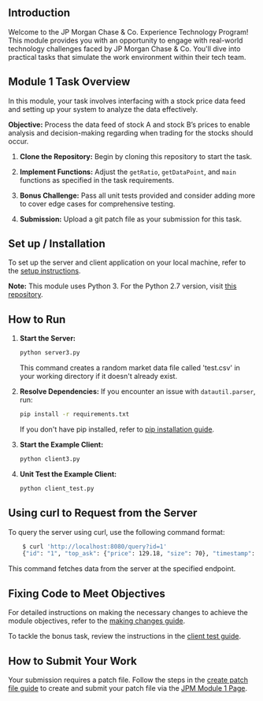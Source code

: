 ## Introduction

Welcome to the JP Morgan Chase & Co. Experience Technology Program! This module provides you with an opportunity to engage with real-world technology challenges faced by JP Morgan Chase & Co. You'll dive into practical tasks that simulate the work environment within their tech team.

## Module 1 Task Overview

In this module, your task involves interfacing with a stock price data feed and setting up your system to analyze the data effectively.

**Objective:** Process the data feed of stock A and stock B’s prices to enable analysis and decision-making regarding when trading for the stocks should occur.

1. **Clone the Repository:** Begin by cloning this repository to start the task.
   
2. **Implement Functions:** Adjust the `getRatio`, `getDataPoint`, and `main` functions as specified in the task requirements.
   
3. **Bonus Challenge:** Pass all unit tests provided and consider adding more to cover edge cases for comprehensive testing.
   
4. **Submission:** Upload a git patch file as your submission for this task.

## Set up / Installation

To set up the server and client application on your local machine, refer to the [setup instructions](https://insidesherpa.s3.amazonaws.com/vinternships/companyassets/Sj7temL583QAYpHXD/setup_devenv_m1_v6.pdf).

**Note:** This module uses Python 3. For the Python 2.7 version, visit [this repository](https://github.com/insidesherpa/JPMC-tech-task-1).

## How to Run

1. **Start the Server:**
   ```bash
   python server3.py
   ```
   This command creates a random market data file called 'test.csv' in your working directory if it doesn't already exist.

2. **Resolve Dependencies:**
   If you encounter an issue with `datautil.parser`, run:
   ```bash
   pip install -r requirements.txt
   ```

   If you don't have pip installed, refer to [pip installation guide](https://pip.pypa.io/en/stable/installing/).

3. **Start the Example Client:**
   ```bash
   python client3.py
   ```

4. **Unit Test the Example Client:**
   ```bash
   python client_test.py
   ```

## Using curl to Request from the Server

To query the server using curl, use the following command format:

```bash
    $ curl 'http://localhost:8080/query?id=1'
    {"id": "1", "top_ask": {"price": 129.18, "size": 70}, "timestamp": "2016-08-06 12:32:11.821574", "top_bid": {"price": 128.79, "size": 61}}
```
This command fetches data from the server at the specified endpoint.

## Fixing Code to Meet Objectives

For detailed instructions on making the necessary changes to achieve the module objectives, refer to the [making changes guide](https://insidesherpa.s3.amazonaws.com/vinternships/companyassets/Sj7temL583QAYpHXD/making_changes_m1_v4a.pdf).

To tackle the bonus task, review the instructions in the [client test guide](https://insidesherpa.s3.amazonaws.com/vinternships/companyassets/Sj7temL583QAYpHXD/client_test_m1_v1a.pdf).

## How to Submit Your Work

Your submission requires a patch file. Follow the steps in the [create patch file guide](https://insidesherpa.s3.amazonaws.com/vinternships/companyassets/Sj7temL583QAYpHXD/create_patch_file_v3a.pdf) to create and submit your patch file via the [JPM Module 1 Page](https://www.insidesherpa.com/modules/R5iK7HMxJGBgaSbvk/gtAhtcvke9AFCzqME).